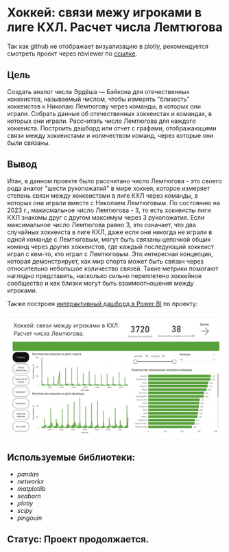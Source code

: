 # Хоккей: связи межу игроками в лиге КХЛ. Расчет числа Лемтюгова

Так как github не отображает визуализацию в plotly, рекомендуется смотреть проект через nbviewer по [ссылке](https://nbviewer.org/github/diana-legrand/pet_projects/blob/main/hockey_project/Diana_Legrand_Hockey_Project.ipynb).

## Цель

Создать аналог числа Эрдёша — Бэйкона для отечественных хоккеистов, называемый числом, чтобы измерять "близость" хоккеистов к Николаю Лемтюгову через команды, в которых они играли. Собрать данные об отечественных хоккеистах и командах, в которых они играли. Рассчитать число Лемтюгова для каждого хоккеиста. Построить дэшборд или отчет с графами, отображающими связи между хоккеистами и количеством команд, через которые они были связаны.

## Вывод

Итак, в данном проекте было рассчитано число Лемтюгова - это своего рода аналог "шести рукопожатий" в мире хоккея, которое измеряет степень связи между хоккеистами в лиге КХЛ через команды, в которых они играли вместе с Николаем Лемтюговым. По состоянию на 2023 г., макисмальное число Лемтюгова - 3, то есть хоккеисты лиги КХЛ знакомы друг с другом максимум через 3 рукопожатия. Если максимальное число Лемтюгова равно 3, это означает, что два случайных хоккеиста в лиге КХЛ, даже если они никогда не играли в одной команде с Лемтюговым, могут быть связаны цепочкой общих команд через других хоккеистов, где каждый последующий хоккеист играл с кем-то, кто играл с Лемтюговым. Это интересная концепция, которая демонстрирует, как мир спорта может быть связан через относительно небольшое количество связей. Такие метрики помогают наглядно представить, насколько сильно переплетено хоккейное сообщество и как близки могут быть взаимоотношения между игроками.

Также построен [интерактивный дашборд в Power BI](https://app.powerbi.com/view?r=eyJrIjoiNGI0OGU1M2YtOTFjYy00YjgzLWFhZmMtNWI3MGJkMWNjNWI0IiwidCI6IjFjZDhlNDFkLTEyYTctNDkzYi1iOTRhLTNkMWZkOWY1MDA5OSIsImMiOjEwfQ%3D%3D&embedImagePlaceholder=true) по проекту:

![Иллюстрация к проекту](https://github.com/diana-legrand/pet_projects/blob/main/hockey_project/hockey_dashboard_project_page-0001.jpg)





## Используемые библиотеки:
- *pandas*
- *networkx*
- *matplotlib*
- *seaborn*
- *plotly*
- *scipy*
- *pingouin*

## Статус: Проект продолжается.
